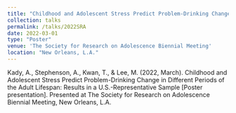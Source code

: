 ```yaml
---	
title: "Childhood and Adolescent Stress Predict Problem-Drinking Change in Different Periods of the Adult Lifespan: Results in a U.S.-Representative Sample"	
collection: talks	
permalink: /talks/2022SRA
date: 2022-03-01
type: "Poster"
venue: 'The Society for Research on Adolescence Biennial Meeting'
location: "New Orleans, L.A."
--- 
```

Kady, A., Stephenson, A., Kwan, T., & Lee, M. (2022, March). Childhood and Adolescent Stress Predict Problem-Drinking Change in Different Periods of the Adult Lifespan: Results in a U.S.-Representative Sample [Poster presentation]. Presented at The Society for Research on Adolescence Biennial Meeting, New Orleans, L.A.

